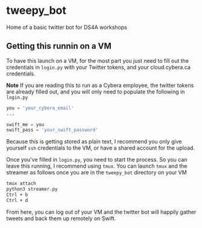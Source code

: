 # tweepy_bot
Home of a basic twitter bot for DS4A workshops


## Getting this runnin on a VM

To have this launch on a VM, for the most part you just need to fill out the credentials in `login.py` with your Twitter tokens, and your cloud.cybera.ca credentials. 

**Note** If you are reading this to run as a Cybera employee, the twitter tokens are already filled out, and you will only need to populate the following in `login.py`

```python
you = 'your_cybera_email'
...

swift_me = you
swift_pass = 'your_swift_password'
```

Because this is getting stored as plain text, I recommend you only give yourself `ssh` credentials to the VM, or have a shared account for the upload.

Once you've filled in `login.py`, you need to start the process. So you can leave this running, I recommend using `tmux`. You can launch `tmux` and the streamer as follows once you are in the `tweepy_bot` directory on your VM

```bash
tmux attach
python3 streamer.py
Ctrl + b
Ctrl + d
```
From here, you can log out of your VM and the twitter bot will happily gather tweets and back them up remotely on Swift. 